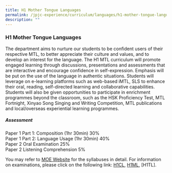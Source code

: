 ```yaml
---
title: H1 Mother Tongue Languages
permalink: /jpjc-experience/curriculum/languages/h1-mother-tongue-languages/
description: ""
---
```

### **H1 Mother Tongue Languages**
The department aims to nurture our students to be confident users of their respective MTL, to better appreciate their culture and values, and to develop an interest for the language. The H1 MTL curriculum will promote engaged learning through discussions, presentations and assessments that are interactive and encourage confidence in self-expression. Emphasis will be put on the use of the language in authentic situations. Students will leverage on e-learning platforms such as web-based iMTL, SLS to enhance their oral, reading, self-directed learning and collaborative capabilities. Students will also be given opportunities to participate in enrichment programmes beyond the classroom, such as the HSK Proficiency Test, MTL Fortnight, Xinyao Song Singing and Writing Competition, MTL publications and local/overseas experiential learning programmes.

##### **Assessment**
Paper 1 Part 1: Composition (1hr 30min) 30%<br>
Paper 1 Part 2: Language Usage (1hr 30min) 40%<br>
Paper 2 Oral Examination 25%<br>
Paper 2 Listening Comprehension 5%

You may refer to [MOE Website](/files/h1%20mtl.pdf) for the syllabuses in detail. For information on examinations, please click on the following link: [H1CL](/files/H1CL.pdf), [H1ML](/files/H1ML.pdf), [H1TL][](/files/H1TL.pdf).  
